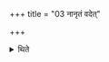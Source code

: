 +++
title = "03 नानृतं वदेत्"

+++

<details><summary>थिते</summary>

3. He should not speak untruth.
</details>
